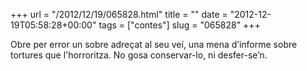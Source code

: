 +++
url = "/2012/12/19/065828.html"
title = ""
date = "2012-12-19T05:58:28+00:00"
tags = ["contes"]
slug = "065828"
+++

Obre per error un sobre adreçat al seu veí, una mena d’informe sobre tortures que l'horroritza. No gosa conservar-lo, ni desfer-se’n.
